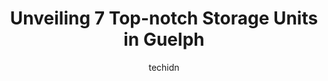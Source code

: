 ---
layout: ampstory
image: https://i0.wp.com/www.auto.or.id/wp-content/uploads/2023/06/wee-stor-self-storage-0-guelph-1686326009.jpeg?resize=640,853
author: techidn
featured: false
description: Guelph, Ontario, Canada is a haven for Storage Units enthusiasts, boasting an impressive array of 7 top-notch establishments. Whether youre a seasoned connoisseur or simply curious to explo
title: Unveiling 7 Top-notch Storage Units in Guelph
cover:
   title: Unveiling 7 Top-notch Storage Units in Guelph
   subtitle: AUTO.OR.ID
   background: https://www.auto.or.id/wp-content/uploads/2023/06/wee-stor-self-storage-0-guelph-1686326009.jpeg

pages: 
 - layout: thirds
   top: <h1>#1 Public Storage</h1>
   bottom: "<p>Property staff Raquel and Jervin were great! They made sure I got the right storage unit for my needs, and at a great price. They explained the rental process to me very </p>"
   background: https://www.auto.or.id/wp-content/uploads/2023/06/wee-stor-self-storage-1-guelph-1686326011.jpeg
   backgroundblur: true
 - layout: thirds
   top: <h1>#2 Royal Storage</h1>
   bottom: "<p>612 Speedvale Ave W, Guelph, ON N1K 1E5, Canada</p>"
   background: https://www.auto.or.id/wp-content/uploads/2023/06/wee-stor-self-storage-2-guelph-1686326011.jpeg
   cta:
      link: https://www.auto.or.id/unveiling-7-top-notch-storage-units-in-guelph/
      text: Unveiling 7 Top-notch Storage Units in Guelph
 - layout: thirds
   top: <h1>#3 Self Stor Storage Guelph</h1>
   bottom: "<p>595 Elmira Rd N, Guelph, ON N1K 1G5, Canada</p>"
   background: https://images.unsplash.com/photo-1617814076367-b759c7d7e738?ixlib=rb-4.0.3&ixid=MnwxMjA3fDB8MHxwaG90by1wYWdlfHx8fGVufDB8fHx8&auto=format&fit=crop&w=640&h=853&q=80
   cta:
      link: https://www.auto.or.id/unveiling-7-top-notch-storage-units-in-guelph/
      text: Unveiling 7 Top-notch Storage Units in Guelph
 - layout: thirds
   top: <h1>#4 Swan Moving & Storage</h1>
   bottom: "<p>15 Petrolia St, Guelph, ON N1H 2V8, Canada</p>"
   background: https://images.unsplash.com/photo-1626941946705-10e82ef4c533?ixlib=rb-4.0.3&ixid=MnwxMjA3fDB8MHxwaG90by1wYWdlfHx8fGVufDB8fHx8&auto=format&fit=crop&w=640&h=853&q=80
   cta:
      link: https://www.auto.or.id/unveiling-7-top-notch-storage-units-in-guelph/
      text: Unveiling 7 Top-notch Storage Units in Guelph
 - layout: thirds
   top: <h1>#5 Hanlon Park Self Storage</h1>
   bottom: "<p>56 Kirkby Ct, Guelph, ON N1G 5E1, Canada</p>"
   background: https://images.unsplash.com/photo-1579530190412-b35a65e17c8d?ixlib=rb-4.0.3&ixid=MnwxMjA3fDB8MHxwaG90by1wYWdlfHx8fGVufDB8fHx8&auto=format&fit=crop&w=640&h=853&q=80
   cta:
      link: https://www.auto.or.id/unveiling-7-top-notch-storage-units-in-guelph/
      text: Unveiling 7 Top-notch Storage Units in Guelph
 - layout: thirds
   top: <h1>#6 Wee Stor Self Storage</h1>
   bottom: "<p>175 Dawson Rd, Guelph, ON N1H 1A1, Canada</p>"
   background: https://images.unsplash.com/photo-1596209716749-aee52a95737c?ixlib=rb-4.0.3&ixid=MnwxMjA3fDB8MHxwaG90by1wYWdlfHx8fGVufDB8fHx8&auto=format&fit=crop&w=640&h=853&q=80
   cta:
      link: https://www.auto.or.id/unveiling-7-top-notch-storage-units-in-guelph/
      text: Unveiling 7 Top-notch Storage Units in Guelph
 - layout: thirds
   top: <h1>#7 Hanlon Park Self Storage</h1>
   bottom: "<p>375 Southgate Dr Unit 1, Guelph, ON N1G 3W6, Canada</p>"
   background: https://images.unsplash.com/photo-1563059999-9bcd13ce672d?ixlib=rb-4.0.3&ixid=MnwxMjA3fDB8MHxwaG90by1wYWdlfHx8fGVufDB8fHx8&auto=format&fit=crop&w=640&h=853&q=80
   cta:
      link: https://www.auto.or.id/unveiling-7-top-notch-storage-units-in-guelph/
      text: Unveiling 7 Top-notch Storage Units in Guelph
 - layout: thirds
   middle: Continue reading...
   background: https://images.unsplash.com/photo-1632275231320-f1bc3a16a414?ixlib=rb-4.0.3&ixid=MnwxMjA3fDB8MHxwaG90by1wYWdlfHx8fGVufDB8fHx8&auto=format&fit=crop&w=640&h=853&q=80
   cta:
      link: https://www.auto.or.id/unveiling-7-top-notch-storage-units-in-guelph/
      text: Unveiling 7 Top-notch Storage Units in Guelph

---